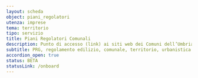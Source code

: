 ```yaml
---
layout: scheda
object: piani_regolatori
utenza: imprese
tema: territorio
tipo: servizio
title: Piani Regolatori Comunali
description: Punto di accesso (link) ai siti web dei Comuni dell’Umbria dove sono pubblicate le risorse dei PRG e Regolamento Edilizio
subtitle: PRG, regolamento edilizio, comunale, territorio, urbanistica
accordion_open: true
status: BETA
statusLink: /onboard
---
```

